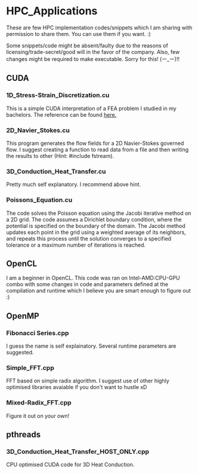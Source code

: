 # HPC_Applications
These are few HPC implementation codes/snippets which I am sharing with permission to share them. You can use them if you want. :)

Some snippets/code might be absent/faulty due to the reasons of licensing/trade-secret/good will in the favor of the company. Also, few changes might be required to make executable. Sorry for this! 
(ー_ー)!!

## CUDA

### 1D_Stress-Strain_Discretization.cu

This is a simple CUDA interpretation of a FEA problem I studied in my bachelors. The reference can be found [here.](http://rip.eng.hawaii.edu/wp-content/uploads/2020/11/me481-femfeaBoundaryConditionsFailureAnalysis-2020f.pdf)

### 2D_Navier_Stokes.cu

This program generates the flow fields for a 2D Navier-Stokes governed flow. I suggest creating a function to read data from a file and then writing the results to other (Hint: #include fstream).
  
### 3D_Conduction_Heat_Transfer.cu

Pretty much self explanatory. I recommend above hint.

### Poissons_Equation.cu

The code solves the Poisson equation using the Jacobi iterative method on a 2D grid. The code assumes a Dirichlet boundary condition, where the potential is specified on the boundary of the domain. The Jacobi method updates each point in the grid using a weighted average of its neighbors, and repeats this process until the solution converges to a specified tolerance or a maximum number of iterations is reached.
  
## OpenCL
  
I am a beginner in OpenCL. This code was ran on Intel-AMD:CPU-GPU combo with some changes in code and parameters defined at the compilation and runtime which I believe you are smart enough to figure out :)
  
## OpenMP

### Fibonacci Series.cpp
  
I guess the name is self explainatory. Several runtime parameters are suggested.
  
### Simple_FFT.cpp
  
FFT based on simple radix algorithm. I suggest use of other highly optimised libraries avaiable if you don't want to hustle xD
  
### Mixed-Radix_FFT.cpp
  
Figure it out on your own!
  
## pthreads
  
### 3D_Conduction_Heat_Transfer_HOST_ONLY.cpp

CPU optimised CUDA code for 3D Heat Conduction.
